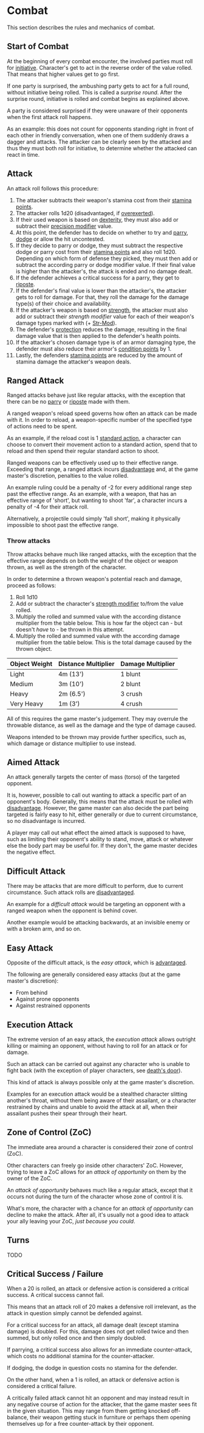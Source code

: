 # Combat
This section describes the rules and mechanics of combat. 

## Start of Combat
At the beginning of every combat encounter, the involved parties must roll for [initiative](combat-attributes#Initiative-[Ini]). Character's get to act in the reverse order of the value rolled. That means that higher values get to go first. 

If one party is surprised, the ambushing party gets to act for a full round, without initiative being rolled. This is called a *surprise round*. After the surprise round, initiative is rolled and combat begins as explained above. 

A party is considered surprised if they were unaware of their opponents when the first attack roll happens. 

As an example: this does not count for opponents standing right in front of each other in friendly conversation, when one of them suddenly draws a dagger and attacks. The attacker can be clearly seen by the attacked and thus they must both roll for initiative, to determine whether the attacked can react in time. 

## Attack
An attack roll follows this procedure:
1. The attacker subtracts their weapon's stamina cost from their [stamina points](combat-attributes#stamina-points-[sp]). 
1. The attacker rolls 1d20 (disadvantaged, if [overexerted](status-effects#overexerted)). 
1. If their used weapon is based on [dexterity](../attributes#dexterity-[dex]), they must also add or subtract their [precision modifier](combat-attributes#precision-[Prec]) value.
1. At this point, the defender has to decide on whether to try and [parry](combat-attributes#parry), [dodge](combat-attributes#dodge) or allow the hit uncontested. 
1. If they decide to parry or dodge, they must subtract the respective dodge or parry cost from their [stamina points](combat-attributes#stamina-points-[sp]) and also roll 1d20. Depending on which form of defense they picked, they must then add or subtract the according parry or dodge modifier value. If their final value is higher than the attacker's, the attack is ended and no damage dealt. 
1. If the defender achieves a critical success for a parry, they get to [riposte](combat-attributes#riposte). 
1. If the defender's final value is lower than the attacker's, the attacker gets to roll for damage. For that, they roll the damage for the damage type(s) of their choice and availability. 
1. If the attacker's weapon is based on [strength](../attributes#strength-[str]), the attacker must also add or subtract their *strength modifier* value for each of their weapon's damage types marked with (+ [Str-Mod](../attributes#strength-[str])). 
1. The defender's [protection](armor#protection) reduces the damage, resulting in the final damage value that is then applied to the defender's health points. 
1. If the attacker's chosen damage type is of an armor damaging type, the defender must also reduce their armor's [condition points](armor#condition) by 1. 
1. Lastly, the defenders [stamina points](combat-attributes#stamina-points-[sp]) are reduced by the amount of stamina damage the attacker's weapon deals. 

## Ranged Attack
Ranged attacks behave just like regular attacks, with the exception that there can be no [parry]() or [riposte](combat-attributes#riposte) made with them. 

A ranged weapon's reload speed governs how often an attack can be made with it. In order to reload, a weapon-specific number of the specified type of actions need to be spent. 

As an example, if the reload cost is 1 [standard action](combat-actions#standard-action), a character can choose to convert their movement action to a standard action, spend that to reload and then spend their regular standard action to shoot. 

Ranged weapons can be effectively used up to their effective range. Exceeding that range, a ranged attack incurs [disadvantage](../dis-advantage#disadvantage) and, at the game master's discretion, penalties to the value rolled. 

An example ruling could be a penalty of -2 for every additional range step past the effective range. As an example, with a weapon, that has an effective range of 'short', but wanting to shoot 'far', a character incurs a penalty of -4 for their attack roll.

Alternatively, a projectile could simply 'fall short', making it physically impossible to shoot past the effective range. 

### Throw attacks
Throw attacks behave much like ranged attacks, with the exception that the effective range depends on both the weight of the object or weapon thrown, as well as the strength of the character. 

In order to determine a thrown weapon's potential reach and damage, proceed as follows:
1. Roll 1d10
1. Add or subtract the character's [strength modifier](../attributes#strength-[str]) to/from the value rolled. 
1. Multiply the rolled and summed value with the according distance multiplier from the table below. This is how far the object can - but doesn't _have_ to - be thrown in this attempt. 
1. Multiply the rolled and summed value with the according damage multiplier from the table below. This is the total damage caused by the thrown object. 

| Object Weight | Distance Multiplier | Damage Multiplier |
| -- | -- | -- |
| Light      | 4m (13')   | 1 blunt |
| Medium     | 3m (10')   | 2 blunt |
| Heavy      | 2m (6.5')  | 3 crush |
| Very Heavy | 1m (3')    | 4 crush |

All of this requires the game master's judgement. They may overrule the throwable distance, as well as the damage and the type of damage caused. 

Weapons intended to be thrown may provide further specifics, such as, which damage or distance multiplier to use instead.

## Aimed Attack
An attack generally targets the center of mass (torso) of the targeted opponent. 

It is, however, possible to call out wanting to attack a specific part of an opponent's body. Generally, this means that the attack must be rolled with [disadvantage](../dis-advantage#disadvantage). However, the game master can also decide the part being targeted is fairly easy to hit, either generally or due to current circumstance, so no disadvantage is incurred. 

A player may call out what effect the aimed attack is supposed to have, such as limiting their opponent's ability to stand, move, attack or whatever else the body part may be useful for. If they don't, the game master decides the negative effect. 

## Difficult Attack
There may be attacks that are more difficult to perform, due to current circumstance. Such attack rolls are [disadvantaged](../dis-advantage#disadvantage). 

An example for a *difficult attack* would be targeting an opponent with a ranged weapon when the opponent is behind cover. 

Another example would be attacking backwards, at an invisible enemy or with a broken arm, and so on.

## Easy Attack
Opposite of the difficult attack, is the *easy attack*, which is [advantaged](../dis-advantage#advantage).

The following are generally considered easy attacks (but at the game master's discretion):
* From behind
* Against prone opponents
* Against restrained opponents

## Execution Attack
The extreme version of an easy attack, the *execution attack* allows outright killing or maiming an opponent, without having to roll for an attack or for damage. 

Such an attack can be carried out against any character who is unable to fight back (with the exception of player characters, see [death's door](combat-attributes#death's-door)). 

This kind of attack is always possible only at the game master's discretion. 

Examples for an execution attack would be a stealthed character slitting another's throat, without them being aware of their assailant, or a character restrained by chains and unable to avoid the attack at all, when their assailant pushes their spear through their heart. 

## Zone of Control (ZoC)
The immediate area around a character is considered their zone of control (ZoC). 

Other characters can freely go inside other characters' ZoC. However, trying to leave a ZoC allows for an *attack of opportunity* on them by the owner of the ZoC. 

An *attack of opportunity* behaves much like a regular attack, except that it occurs not during the turn of the character whose zone of control it is. 

What's more, the character with a chance for an *attack of opportunity* can decline to make the attack. After all, it's usually not a good idea to attack your ally leaving your ZoC, _just because you could_. 

## Turns
TODO

## Critical Success / Failure
When a 20 is rolled, an attack or defensive action is considered a critical success. A critical success cannot fail. 

This means that an attack roll of 20 makes a defensive roll irrelevant, as the attack in question simply cannot be defended against. 

For a critical success for an attack, all damage dealt (except stamina damage) is doubled. For this, damage does not get rolled twice and then summed, but only rolled once and then simply doubled. 

If parrying, a critical success also allows for an immediate counter-attack, which costs no additional stamina for the counter-attacker. 

If dodging, the dodge in question costs no stamina for the defender. 

On the other hand, when a 1 is rolled, an attack or defensive action is considered a critical failure. 

A critically failed attack cannot hit an opponent and may instead result in any negative course of action for the attacker, that the game master sees fit in the given situation. This may range from them getting knocked off-balance, their weapon getting stuck in furniture or perhaps them opening themselves up for a free counter-attack by their opponent. 